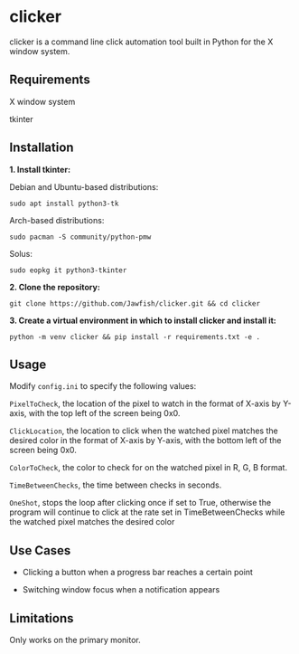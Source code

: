 # clicker

clicker is a command line click automation tool built in Python for the X window system.

## Requirements

X window system

tkinter

## Installation

**1. Install tkinter:**

Debian and Ubuntu-based distributions:

`sudo apt install python3-tk`

Arch-based distributions:

`sudo pacman -S community/python-pmw`

Solus:

`sudo eopkg it python3-tkinter`

**2. Clone the repository:**

`git clone https://github.com/Jawfish/clicker.git && cd clicker`

**3. Create a virtual environment in which to install clicker and install it:**

`python -m venv clicker && pip install -r requirements.txt -e .`

## Usage

Modify `config.ini` to specify the following values:

`PixelToCheck`, the location of the pixel to watch in the format of X-axis by Y-axis, with the top left of the screen being 0x0.

`ClickLocation`, the location to click when the watched pixel matches the desired color in the format of X-axis by Y-axis, with the bottom left of the screen being 0x0.

`ColorToCheck`, the color to check for on the watched pixel in R, G, B format.

`TimeBetweenChecks`, the time between checks in seconds.

`OneShot`, stops the loop after clicking once if set to True, otherwise the program will continue to click at the rate set in TimeBetweenChecks while the watched pixel matches the desired color

## Use Cases

* Clicking a button when a progress bar reaches a certain point

* Switching window focus when a notification appears

## Limitations

Only works on the primary monitor.
